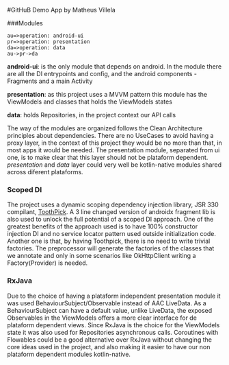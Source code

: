 #GitHuB Demo App by Matheus Villela

###Modules

```flow
au=>operation: android-ui
pr=>operation: presentation
da=>operation: data
au->pr->da
```

**android-ui**: is the only module that depends on android. In the module there are all the DI entrypoints and config, and the android components - Fragments and a main Activity

**presentation**: as this project uses a MVVM pattern this module has the ViewModels and classes that holds the ViewModels states

**data**: holds Repositories, in the project context our API calls

The way of the modules are organized follows the Clean Architecture principles about dependencies.
There are no UseCases to avoid having a proxy layer, in the context of this project they would be no more than that, in most apps it would be needed.
The presentation module, separated from ui one, is to make clear that this layer should not be plataform dependent. *presentation* and *data* layer could very well be kotlin-native modules shared across diferent plataforms.


### Scoped DI
The project uses a dynamic scoping dependency injection library, JSR 330 compilant, [ToothPick](https://github.com/stephanenicolas/toothpick). A 3 line changed version of androidx fragment lib is also used to unlock the full potential of a scoped DI approach.
One of the greatest benefits of the approach used is to have 100% constructor injection DI and no service locator pattern used outside initialization code.
Another one is that, by having Toothpick, there is no need to write trivial factories. The preprocessor will generate the factories of the classes that we annotate and only in some scenarios like OkHttpClient writing a Factory(Provider) is needed.

### RxJava
Due to the choice of having a plataform independent presentation module it was used BehaviourSubject/Observable instead of AAC LiveData. As a BehaviourSubject can have a default value, unlike LiveData, the exposed Observables in the ViewModels offers a more clear interface for de plataform dependent views.
Since RxJava is the choice for the ViewModels state it was also used for Repositories asynchronous calls.
Coroutines with Flowables could be a good alternative over RxJava without changing the core ideas used in the project, and also making it easier to have our non plataform dependent modules kotlin-native.
